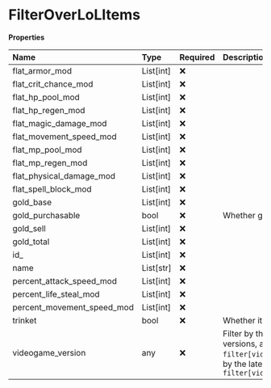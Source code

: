 # FilterOverLoLItems

**Properties**

| Name                       | Type      | Required | Description                                                                                                                                                      |
| :------------------------- | :-------- | :------- | :--------------------------------------------------------------------------------------------------------------------------------------------------------------- |
| flat_armor_mod             | List[int] | ❌       |                                                                                                                                                                  |
| flat_crit_chance_mod       | List[int] | ❌       |                                                                                                                                                                  |
| flat_hp_pool_mod           | List[int] | ❌       |                                                                                                                                                                  |
| flat_hp_regen_mod          | List[int] | ❌       |                                                                                                                                                                  |
| flat_magic_damage_mod      | List[int] | ❌       |                                                                                                                                                                  |
| flat_movement_speed_mod    | List[int] | ❌       |                                                                                                                                                                  |
| flat_mp_pool_mod           | List[int] | ❌       |                                                                                                                                                                  |
| flat_mp_regen_mod          | List[int] | ❌       |                                                                                                                                                                  |
| flat_physical_damage_mod   | List[int] | ❌       |                                                                                                                                                                  |
| flat_spell_block_mod       | List[int] | ❌       |                                                                                                                                                                  |
| gold_base                  | List[int] | ❌       |                                                                                                                                                                  |
| gold_purchasable           | bool      | ❌       | Whether gold can be bought                                                                                                                                       |
| gold_sell                  | List[int] | ❌       |                                                                                                                                                                  |
| gold_total                 | List[int] | ❌       |                                                                                                                                                                  |
| id\_                       | List[int] | ❌       |                                                                                                                                                                  |
| name                       | List[str] | ❌       |                                                                                                                                                                  |
| percent_attack_speed_mod   | List[int] | ❌       |                                                                                                                                                                  |
| percent_life_steal_mod     | List[int] | ❌       |                                                                                                                                                                  |
| percent_movement_speed_mod | List[int] | ❌       |                                                                                                                                                                  |
| trinket                    | bool      | ❌       | Whether item is a trinket                                                                                                                                        |
| videogame_version          | any       | ❌       | Filter by the names of videogame versions, all versions using `filter[videogame_version]=all`, or by the latest version using `filter[videogame_version]=latest` |
